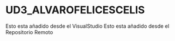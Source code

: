 # UD3_ALVAROFELICESCELIS
Esto esta añadido desde el VisualStudio
Esto esta añadido desde el Repositorio Remoto

